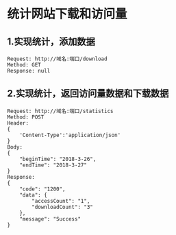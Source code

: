 # 统计网站下载和访问量

## 1.实现统计，添加数据

~~~
Request: http://域名:端口/download
Method: GET
Response: null
~~~

## 2.实现统计，返回访问量数据和下载数据

~~~
Request: http://域名:端口/statistics
Method: POST
Header: 
{
    'Content-Type':'application/json'
}
Body:
{
    "beginTime": "2018-3-26",
    "endTime": "2018-3-27"
}
Response: 
{
    "code": "1200",
    "data": {
        "accessCount": "1",
        "downloadCount": "3"
    },
    "message": "Success"
}
~~~